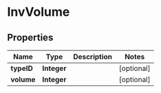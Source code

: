 
# InvVolume

## Properties
Name | Type | Description | Notes
------------ | ------------- | ------------- | -------------
**typeID** | **Integer** |  |  [optional]
**volume** | **Integer** |  |  [optional]



